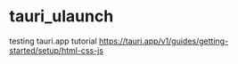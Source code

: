 # tauri_ulaunch
testing tauri.app tutorial https://tauri.app/v1/guides/getting-started/setup/html-css-js
